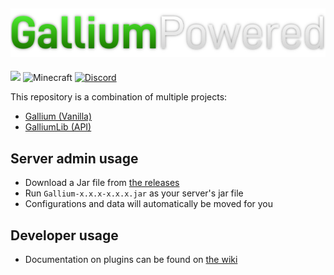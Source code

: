 [![Gallium Logo](./.github/assets/GalliumPowered-Small.png)](https://galliumpowered.org)
--------------------------------------------------------------------------------------------
[![](https://github.com/GalliumPowered/Gallium/workflows/Java%20CI%20with%20Gradle/badge.svg)](https://github.com/GalliumPowered/Gallium/actions)
![Minecraft](https://img.shields.io/badge/Minecraft-1.17.1-blue?style=flat)
[![Discord](https://img.shields.io/discord/850534433274462220.svg?label=&logo=discord&logoColor=ffffff&color=7389D8&labelColor=6A7EC2)](https://discord.gg/nMGg42rnt3)

This repository is a combination of multiple projects:
* [Gallium (Vanilla)](server/)
* [GalliumLib (API)](lib/)

## Server admin usage
* Download a Jar file from [the releases](https://github.com/GalliumPowered/Gallium/releases/)
* Run `Gallium-x.x.x-x.x.x.jar` as your server's jar file
* Configurations and data will automatically be moved for you

## Developer usage
* Documentation on plugins can be found on [the wiki](https://wiki.galliumpowered.org)
